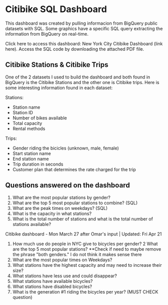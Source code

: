 # Citibike SQL Dashboard

This dashboard was created by pulling informacion from BigQuery public datasets with SQL. Some graphics have a specific SQL query extracting the information from BigQuery on real-time. 

Click here to access this dashboard: New York City Citibike Dashboard (link here). Access the SQL code by downloading the attached PDF file. 

## Citibike Stations & Citibike Trips

One of the 2 datasets I used to build the dashboard and both found in BigQuery is the Citibike Stations and the other one is Citibike trips. Here is some interesting information found in each dataset: 

Stations: 

* Station name 
* Station ID 
* Number of bikes available 
* Total capacity 
* Rental methods 

Trips: 

* Gender riding the bicicles (unknown, male, female)
* Start station name 
* End station name 
* Trip duration in seconds 
* Customer plan that determines the rate charged for the trip 


## Questions answered on the dashboard

1. What are the most popular stations by gender?
2. What are the top 5 most popular stations to combine? (SQL)
3. What are the peak times on weekdays? (SQL)
4. What is the capacity in what stations? 
5. What is the total number of stations and what is the total number of stations available?

Citibike dashboard - Mon March 27 after Omar's input | Updated: Fri Apr 21

1. How much use do people in NYC give to bicycles per gender?
2 What are the top 5 most popular stations? 
**Check if need to maybe remove the phrase "both genders." I do not think it makes sense there 
3. What are the most popular times on Weekdays?
4. What stations have the highest capacity and may need to increase their size?
5. What stations have less use and could disappear?  
6. What stations have available bicycles? 
7. What stations have disabled bicycles?
8. What is the generation #1 riding the bicycles per year? (MUST CHECK question)
